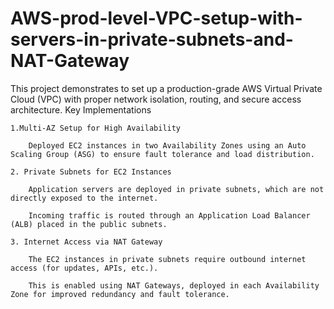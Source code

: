 # AWS-prod-level-VPC-setup-with-servers-in-private-subnets-and-NAT-Gateway
This project demonstrates to set up a production-grade AWS Virtual Private Cloud (VPC) with proper network isolation, routing, and secure access architecture. 
Key Implementations

    1.Multi-AZ Setup for High Availability

        Deployed EC2 instances in two Availability Zones using an Auto Scaling Group (ASG) to ensure fault tolerance and load distribution.

    2. Private Subnets for EC2 Instances

        Application servers are deployed in private subnets, which are not directly exposed to the internet.

        Incoming traffic is routed through an Application Load Balancer (ALB) placed in the public subnets.

    3. Internet Access via NAT Gateway

        The EC2 instances in private subnets require outbound internet access (for updates, APIs, etc.).

        This is enabled using NAT Gateways, deployed in each Availability Zone for improved redundancy and fault tolerance.
